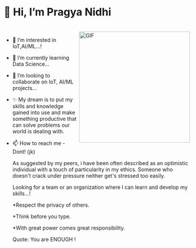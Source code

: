  # 👋 Hi, I’m Pragya Nidhi
<br>
<img align="right" alt="GIF" src="https://media.giphy.com/media/dmpN9UYPvbvVvDpPz5/giphy.gif" width=300px />

- 👀 I’m interested in IoT,AI/ML...!
- 🌱 I’m currently learning Data Science...
- 💞️ I’m looking to collaborate on IoT, AI/ML projects...
- ✨ My dream is to put my skills and knowledge gained into use and make something productive that can solve problems our world is dealing with.
- 📫 How to reach me - Dont! (jk)

  
  As suggested by my peers, i have been often described as an optimistic individual with a touch of particularity in my ethics. Someone who doesn't crack under pressure neither     get's stressed too easily.

  Looking for a team or an organization where I can learn and develop my skills...!

  
  *Respect the privacy of others.
  
  *Think before you type.
  
  *With great power comes great responsibility.


  Quote: You are ENOUGH !
   

